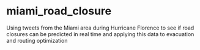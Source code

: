 # miami_road_closure
Using tweets from the Miami area during Hurricane Florence to see if road closures can be predicted in real time and applying this data to evacuation and routing optimization
